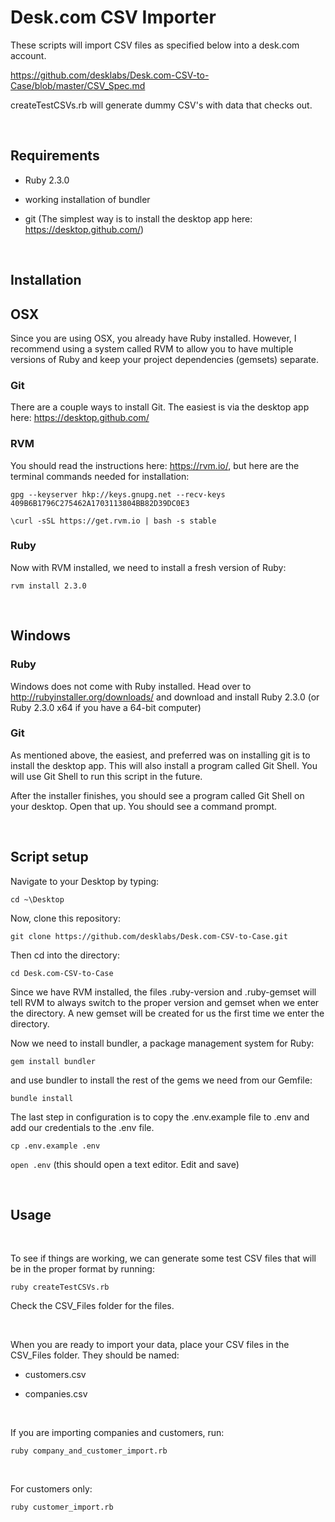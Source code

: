 Desk.com CSV Importer
=====================

These scripts will import CSV files as specified below into a desk.com account.

<https://github.com/desklabs/Desk.com-CSV-to-Case/blob/master/CSV_Spec.md>

createTestCSVs.rb will generate dummy CSV's with data that checks out.

 

Requirements
------------

-   Ruby 2.3.0

-   working installation of bundler

-   git (The simplest way is to install the desktop app here:
    <https://desktop.github.com/>)

 

Installation
------------

OSX
---

Since you are using OSX, you already have Ruby installed. However, I recommend
using a system called RVM to allow you to have multiple versions of Ruby and
keep your project dependencies (gemsets) separate.

### Git

There are a couple ways to install Git.  The easiest is via the desktop app
here: <https://desktop.github.com/>

### RVM

You should read the instructions here: <https://rvm.io/>, but here are the
terminal commands needed for installation:

`gpg --keyserver hkp://keys.gnupg.net --recv-keys
409B6B1796C275462A1703113804BB82D39DC0E3`

`\curl -sSL https://get.rvm.io | bash -s stable`

### Ruby

Now with RVM installed, we need to install a fresh version of Ruby:

`rvm install 2.3.0`

 

Windows
-------

### Ruby

Windows does not come with Ruby installed. Head over to
<http://rubyinstaller.org/downloads/> and download and install Ruby 2.3.0 (or
Ruby 2.3.0 x64 if you have a 64-bit computer)

### Git

As mentioned above, the easiest, and preferred was on installing git is to
install the desktop app. This will also install a program called Git Shell. You
will use Git Shell to run this script in the future.

After the installer finishes, you should see a program called Git Shell on your
desktop.  Open that up.  You should see a command prompt.

 

Script setup
------------

Navigate to your Desktop by typing:

`cd ~\Desktop`

Now, clone this repository:

`git clone https://github.com/desklabs/Desk.com-CSV-to-Case.git`

Then cd into the directory:

`cd Desk.com-CSV-to-Case`

Since we have RVM installed, the files .ruby-version and .ruby-gemset will tell
RVM to always switch to the proper version and gemset when we enter the
directory. A new gemset will be created for us the first time we enter the
directory.

Now we need to install bundler, a package management system for Ruby:

`gem install bundler`

and use bundler to install the rest of the gems we need from our Gemfile:

`bundle install`

The last step in configuration is to copy the .env.example file to .env and add
our credentials to the .env file.

`cp .env.example .env`

`open .env` (this should open a text editor. Edit and save)

 

Usage
-----

 

To see if things are working, we can generate some test CSV files that will be
in the proper format by running:

`ruby createTestCSVs.rb`

Check the CSV\_Files folder for the files.

 

When you are ready to import your data, place your CSV files in the CSV\_Files
folder. They should be named:

-   customers.csv

-   companies.csv

 

If you are importing companies and customers, run:

`ruby company_and_customer_import.rb`

 

For customers only:

`ruby customer_import.rb`
